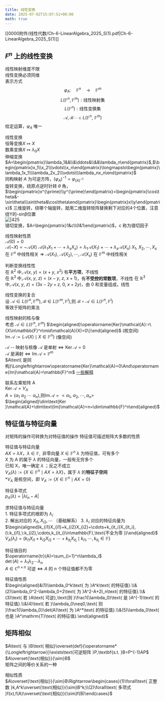 ```yaml
---
title: 线性变换
date: 2025-07-02T15:07:51+08:00
math: true
---
```


[[0000附件/线性代数/Ch-6-LinearAlgebra_2025_S(1).pdf|Ch-6-LinearAlgebra_2025_S(1)]]  
## $F^n$ 上的线性变换
线性映射维度不限  
线性变换必须同维  
表示方式  
$$
 \varphi_A\colon\quad\mathbb{F}^n\quad\longrightarrow\quad\mathbb{F}^m
$$
$$
L(\mathbb{F}^n,\mathbb{F}^m):\text{线性映射集}
$$
$$
L(\mathbb{F}^n):\text{线性变换集}
$$
$$
 \mathcal{A},\mathcal{B}\cdots\in L(\mathbb{F}^n,\:\mathbb{F}^m)
$$
给定运算，$\varphi_A$ 唯一  

线性变换  
	恒等变换$X\longmapsto X$  
	数乘变换$X\longmapsto\lambda_{0}X$  
	伸缩变换 $A=\begin{pmatrix}\lambda_1&&\\&\ddots&\\&&\lambda_n\end{pmatrix}$,$\begin{pmatrix}x_1\\x_2\\\vdots\\x_n\end{pmatrix}\longmapsto\begin{pmatrix}\lambda_1x_1\\\lambda_2x_2\\\vdots\\\lambda_nx_n\end{pmatrix}$  
	同构映射 $A$ 为可逆方阵，$(\varphi_A)^{-1}=\varphi_{(A)^{-1}}$  
	旋转变换，绕原点逆时针转 $\theta$ 角，$\begin{pmatrix}x^{\prime}\\y^{\prime}\end{pmatrix}=\begin{pmatrix}\cos\theta&-\sin\theta\\\sin\theta&\cos\theta\end{pmatrix}\begin{pmatrix}x\\y\end{pmatrix}$
	三维旋转，绕哪个轴旋转，就用二维旋转矩阵替换剩下对应的4个位置，注意绕Y的-sinβ位置  
	![|425](https://huarenjianimg.oss-cn-nanjing.aliyuncs.com/image/20250701195016346.png)  
	错切变换，$A=\begin{pmatrix}1&c\\0&1\end{pmatrix}$，c 称为错切因子

线性映射性质  
	$\mathcal{A}(0)=0$  
	$\mathcal{A}(-X)=-\mathcal{A}(X)$
	$\mathcal{A}(\lambda_1X_1+\cdots+\lambda_sX_s)=\lambda_1\mathcal{A}(X_1)+\cdots+\lambda_s\mathcal{A}(X_s)$
	$X_1,\:X_2,\cdots,X_s\text{ 在 }\mathbb{F}^n\text{ 中线性相关}\Rightarrow\mathcal{A}(X_1),\:\mathcal{A}(X_2),\cdots,\mathcal{A}(X_s)\text{ 在 }\mathbb{F}^m\text{ 中线性相关}$  

判断变换线性性  
	$\text{在 }\mathbb{R}^2\text{ 中,}\mathcal{A}(x,\:y)=(x+y,\:x^2)$ 有**平方项**，不线性  
	$\text{在 }\mathbb{R}^3\text{ 中,}\mathcal{A}(x,\:y,\:z)=(x-y,\:z,\:x+1)$，有**不受控的常数项**，不线性
	$\text{在 }\mathbb{R}^3\text{ 中,}\mathcal{A}(x,\:y,\:z)=(3x-2y+z,\:0,\:x+2y)$，由 0 和变量组成，线性  

线性变换的复合  
	$\text{设 }\mathcal{A}\in L(\mathbb{F}^n,\mathbb{F}^m),\mathcal{B}\in L(\mathbb{F}^m,\mathbb{F}^l)\text{,则 }\mathcal{B}\circ\mathcal{A}\in L(\mathbb{F}^n,\mathbb{F}^l)$  
	等效于矩阵的乘法  

线性映射的核与像  
	考虑 $\mathcal{A}\in L(\mathbb{F}^n,\:\mathbb{F}^m)$
	$\begin{aligned}\operatorname{Ker}\mathcal{A}:=\{X\in\mathbb{F}^n\mid\mathcal{A}(X)=0\}\end{aligned}$ (核空间)  
	$\operatorname{Im}\mathcal{A}:=\{\mathcal{A}(X)\mid X\in\mathbb{F}^n\}$ (像空间)  

$\mathcal{A}$ -- 映射与核像
	$\mathcal{A}\text{ 是单射}\Longleftrightarrow\operatorname{Ker}\mathcal{A}=0$  
	$\mathcal{A}\text{ 是满射}\Longleftrightarrow\operatorname{Im}\mathcal{A}=\mathbb{F}^m$  
	$A\text{ 是同构}\Longleftrightarrow\operatorname{Ker}\mathcal{A}=0\And\operatorname{Im}\mathcal{A}=\mathbb{F}^m$
	[一些解释](https://www.doubao.com/thread/wf3fbcca6fdd410fc)  

联系左乘矩阵 A  
	$\operatorname{Ker}\mathcal{A}=V_A$  
	$A=(\alpha_{1}\:\alpha_{2}\:\cdots\:\alpha_{n})\text{,则}\operatorname{Im}\mathcal{A}=<\alpha_{1},\:\alpha_{2},\cdots,\alpha_{n}>$  
	$\begin{aligned}\dim\text{Ker }\mathcal{A}+\dim\text{Im}\mathcal{A}=n=\dim\mathbb{F}^n\end{aligned}$  

## 特征值与特征向量  
对矩阵的操作可转换为对特征值的操作
特征值可描述矩阵大多数的性质  

特征值与特征向量  
	$AX=\lambda X$，$\lambda\in\mathbb{F},\text{ 非零向量 }X\in\mathbb{F}^n$
	$\lambda$ 为特征值，可有多个  
	X 为 A 的属于 $\lambda$ 的特征向量，一般有无穷多个  
	已知 X，唯一确定 $\lambda$ ；反之不成立  
	$V_A(\lambda):=\{X\in\mathbb{F}^n\mid AX=\lambda X\}$，属于 $\lambda$ 的**特征子空间**  
	\*$V_A$ 是核空间，即 $V_A:=\{X\in\mathbb{F}^n\mid AX=0\}$  

特征多项式  
	$p_A(\lambda)=|\lambda I_n-A|$  

求特征值与特征向量  
	1. 特征多项式的根即为 $\lambda_i$  
	2. 解出对应的 $X_{i1}, X_{i2},\cdots$  （基础解系）
	3. $\lambda_i$ 对应的特征向量为$\begin{aligned}k_{i1}X_{i1}+k_{i2}X_{i2}+\cdots+k_{it_i}X_{it_i},(\:k_{i1},\:k_{i2},\cdots,k_{it_i}\in\mathbb{F},\text{不全为零 })\end{aligned}$  
	$V_A(\lambda_i)=\{k_{i1}X_{i1}+k_{i2}X_{i2}+\cdots+k_{it_i}X_{it_i}\mid k_{i1},\cdots,k_{it_i}\in\mathbb{F}\}$  

特征值目的  
	$\operatorname{tr}(A)=\sum_{i=1}^n\lambda_i$  
	$\det(A)=\lambda_1\lambda_2\cdots\lambda_n$  
	$A\in\mathbb{C}^{n\times n}\text{ 可逆}\Longleftrightarrow A\text{ 的 }n\text{ 个特征值都不为零}$  

特征值性质  
	$\begin{aligned}&(1)\lambda_0^k\text{ 为 }A^k\text{ 的特征值}.\\&(2)\lambda_0^2-\lambda_0+2\text{ 为 }A^2-A+2I_n\text{ 的特征值}.\\&(3)\text{ 若 }A\text{ 可逆},\text{则 }\frac1{\lambda_0}\text{ 是 }A^{-1}\text{ 的特征值}.\\&(4)\text{ 若 }\lambda_0\neq0,\text{ 则 }\frac1{\lambda_0}\det(A)\text{ 为 }A^*\text{ 的特征值}.\\&(5)\lambda_0\text{ 也是 }A^\mathrm{T}\text{ 的特征值}.\end{aligned}$  

## 矩阵相似  
$A\text{ 与 }B\text{ 相似}\overset{def}{\operatorname*{\Longleftrightarrow}}\exists\text{可逆矩阵 }P,\textbf{s.t. }B=P^{-1}AP$  
$A\overset{\text{相似}}{\sim}B$  
矩阵之间的等价关系的一种  

相似性质  
	$A\overset{\text{相似}}{\sim}B\Rightarrow\begin{cases}(1)\forall\text{ 正整数 }k,A^k\overset{\text{相似}}{\sim}B^k;\\(2)\forall\text{ 多项式 }f(x),f(A)\overset{\text{相似}}{\sim}f(B)\end{cases}$  
